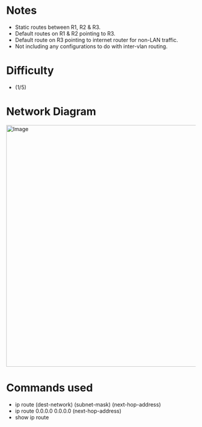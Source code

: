 # **Notes**
- Static routes between R1, R2 & R3.
- Default routes on R1 & R2 pointing to R3.
- Default route on R3 pointing to internet router for non-LAN traffic.
- Not including any configurations to do with inter-vlan routing.
  
# **Difficulty**
- (1/5)

# **Network Diagram**
<img width="665" height="643" alt="Image" src="https://github.com/user-attachments/assets/f40750be-7d7f-4701-91ef-24bf785bc329" />

# **Commands used**
- ip route (dest-network) (subnet-mask) (next-hop-address)
- ip route 0.0.0.0 0.0.0.0 (next-hop-address)
- show ip route
